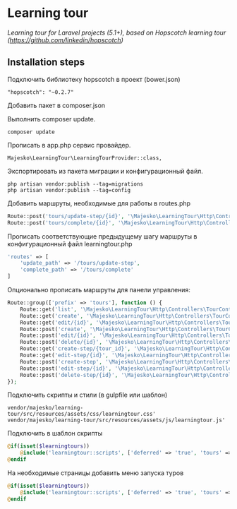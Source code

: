 # Learning tour
*Learning tour for  Laravel projects (5.1+), based on Hopscotch learning tour (https://github.com/linkedin/hopscotch)*

## Installation steps
Подключить библиотеку hopscotch в проект (bower.json)
```
"hopscotch": "~0.2.7"
```
Добавить пакет в composer.json

Выполнить composer update.

`composer update`

Прописать в app.php сервис провайдер.

`Majesko\LearningTour\LearningTourProvider::class,`
 
Экспортировать из пакета миграции и конфигурационный файл.
```
php artisan vendor:publish --tag=migrations
php artisan vendor:publish --tag=config
```
Добавить маршруты, необходимые для работы в routes.php 
```php
Route::post('tours/update-step/{id}', '\Majesko\LearningTour\Http\Controllers\TourController@postUpdateStep');
Route::post('tours/complete/{id}', '\Majesko\LearningTour\Http\Controllers\TourController@postComplete');
```
Прописать соответствующие предыдущему шагу маршруты в конфигурационный файл learningtour.php
```php
'routes' => [
    'update_path' => '/tours/update-step',
    'complete_path' => '/tours/complete'
]
```
Опционально прописать маршруты для панели управления:
```php
Route::group(['prefix' => 'tours'], function () {
    Route::get('list', '\Majesko\LearningTour\Http\Controllers\TourController@getList')->name('learningtour::tours.list');
    Route::get('create', '\Majesko\LearningTour\Http\Controllers\TourController@getCreate')->name('learningtour::tours.create');
    Route::get('edit/{id}', '\Majesko\LearningTour\Http\Controllers\TourController@getEdit')->name('learningtour::tours.edit');
    Route::post('create', '\Majesko\LearningTour\Http\Controllers\TourController@postCreate')->name('learningtour::tours.store');
    Route::post('edit/{id}', '\Majesko\LearningTour\Http\Controllers\TourController@postEdit')->name('learningtour::tours.update');
    Route::post('delete/{id}', '\Majesko\LearningTour\Http\Controllers\TourController@postDelete')->name('learningtour::tours.delete');
    Route::get('create-step/{tour_id}', '\Majesko\LearningTour\Http\Controllers\TourController@getCreateStep')->name('learningtour::tours.create-step');
    Route::get('edit-step/{id}', '\Majesko\LearningTour\Http\Controllers\TourController@getEditStep')->name('learningtour::tours.edit-step');
    Route::post('create-step', '\Majesko\LearningTour\Http\Controllers\TourController@postCreateStep')->name('learningtour::tours.store-step');
    Route::post('edit-step/{id}', '\Majesko\LearningTour\Http\Controllers\TourController@postEditStep')->name('learningtour::tours.update-step');
    Route::post('delete-step/{id}', '\Majesko\LearningTour\Http\Controllers\TourController@postDeleteStep')->name('learningtour::tours.delete-step');
});
```
Подключить скрипты и стили (в gulpfile или шаблон)

```
vendor/majesko/learning-tour/src/resources/assets/css/learningtour.css'
vendor/majesko/learning-tour/src/resources/assets/js/learningtour.js'
```

Подключить в шаблон скрипты
```php
@if(isset($learningtours))
    @include('learningtour::scripts', ['deferred' => 'true', 'tours' => $learningtours])
@endif
```
На необходимые страницы добавить меню запуска туров
```php
@if(isset($learningtours))
    @include('learningtour::scripts', ['deferred' => 'true', 'tours' => $learningtours])
@endif
```
